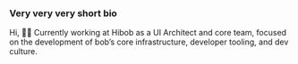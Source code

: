 ### Very very very short bio 
Hi, 👋🏼
Currently working at Hibob as a UI Architect and core team, focused on the development of bob’s core infrastructure, developer tooling, and dev culture.





